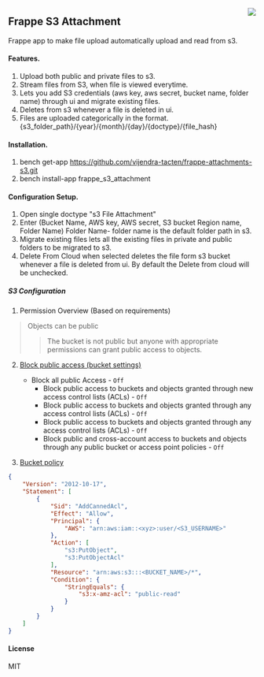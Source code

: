 <a href="https://zerodha.tech"><img src="https://zerodha.tech/static/images/github-badge.svg" align="right" /></a>

## Frappe S3 Attachment

Frappe app to make file upload automatically upload and read from s3.

#### Features.

1. Upload both public and private files to s3.
2. Stream files from S3, when file is viewed everytime.
3. Lets you add S3 credentials
    (aws key, aws secret, bucket name, folder name) through ui and migrate existing
    files.
4. Deletes from s3 whenever a file is deleted in ui.
5. Files are uploaded categorically in the format.
    {s3_folder_path}/{year}/{month}/{day}/{doctype}/{file_hash}

#### Installation.

1. bench get-app https://github.com/vijendra-tacten/frappe-attachments-s3.git
2. bench install-app frappe_s3_attachment

#### Configuration Setup.

1. Open single doctype "s3 File Attachment"
2. Enter (Bucket Name, AWS key, AWS secret, S3 bucket Region name, Folder Name)
    Folder Name- folder name is the default folder path in s3.
3. Migrate existing files lets all the existing files in private and public folders
    to be migrated to s3.
4. Delete From Cloud when selected deletes the file form s3 bucket whenever a file
    is deleted from ui. By default the Delete from cloud will be unchecked.

##### S3 Configuration
1. Permission Overview (Based on requirements)
> Objects can be public <br>
>> The bucket is not public but anyone with appropriate permissions can grant public access to objects.

2. [Block public access (bucket settings)](https://docs.aws.amazon.com/console/s3/publicaccess) <br>
    - Block all public Access - `Off`
        - Block public access to buckets and objects granted through new access control lists (ACLs) - `Off`
        - Block public access to buckets and objects granted through any access control lists (ACLs) - `Off`
        - Block public access to buckets and objects granted through any access control lists (ACLs) - `Off`
        - Block public and cross-account access to buckets and objects through any public bucket or access point policies - `Off`

3. [Bucket policy](https://docs.aws.amazon.com/console/s3/access-policy-language-overview)
```JSON
{
    "Version": "2012-10-17",
    "Statement": [
        {
            "Sid": "AddCannedAcl",
            "Effect": "Allow",
            "Principal": {
                "AWS": "arn:aws:iam::<xyz>:user/<S3_USERNAME>"
            },
            "Action": [
                "s3:PutObject",
                "s3:PutObjectAcl"
            ],
            "Resource": "arn:aws:s3:::<BUCKET_NAME>/*",
            "Condition": {
                "StringEquals": {
                    "s3:x-amz-acl": "public-read"
                }
            }
        }
    ]
}
```
#### License

MIT
